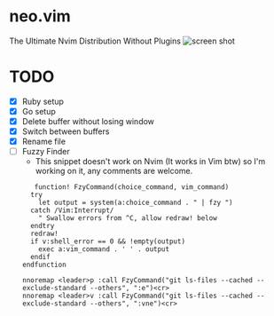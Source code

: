 # neo.vim
The Ultimate Nvim Distribution Without Plugins
![screen shot](https://github.com/azbshiri/neo.vim/blob/master/screenshot.png)


# TODO
- [x] Ruby setup
- [x] Go setup
- [x] Delete buffer without losing window
- [x] Switch between buffers
- [x] Rename file
- [ ] Fuzzy Finder
  - This snippet doesn't work on Nvim (It works in Vim btw) so I'm working on it, any comments are welcome.
  ```vim
     function! FzyCommand(choice_command, vim_command)
    try
      let output = system(a:choice_command . " | fzy ")
    catch /Vim:Interrupt/
      " Swallow errors from ^C, allow redraw! below
    endtry
    redraw!
    if v:shell_error == 0 && !empty(output)
      exec a:vim_command . ' ' . output
    endif
  endfunction

  nnoremap <leader>p :call FzyCommand("git ls-files --cached --exclude-standard --others", ":e")<cr>
  nnoremap <leader>v :call FzyCommand("git ls-files --cached --exclude-standard --others", ":vne")<cr>
  ```

